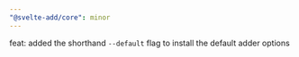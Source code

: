 ```yaml
---
"@svelte-add/core": minor
---
```


feat: added the shorthand `--default` flag to install the default adder options
